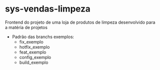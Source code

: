 # sys-vendas-limpeza
Frontend do projeto de uma loja de produtos de limpeza desenvolvido para a matéria de projetos 

- Padrão das branchs exemplos:
  - fix_exemplo
  - hotfix_exemplo
  - feat_exemplo
  - config_exemplo
  - build_exemplo